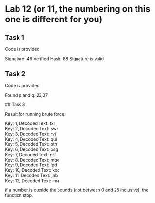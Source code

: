 # Lab 12 (or 11, the numbering on this one is different for you)

## Task 1

Code is provided 


Signature: 46
Verified Hash: 88
Signature is valid



## Task 2

Code is provided 

Found p and q: 23,37



## Task 3

Result for running brute force:

Key: 1, Decoded Text: txl  
Key: 2, Decoded Text: swk  
Key: 3, Decoded Text: rvj  
Key: 4, Decoded Text: qui  
Key: 5, Decoded Text: pth  
Key: 6, Decoded Text: osg  
Key: 7, Decoded Text: nrf  
Key: 8, Decoded Text: mqe  
Key: 9, Decoded Text: lpd  
Key: 10, Decoded Text: koc  
Key: 11, Decoded Text: jnb  
Key: 12, Decoded Text: ima  


if a number is outside the bounds (not between 0 and 25 inclusive), the function stop.